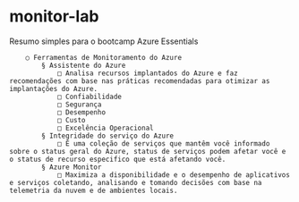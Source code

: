# monitor-lab
Resumo simples para o bootcamp Azure Essentials

		○ Ferramentas de Monitoramento do Azure
			§ Assistente do Azure
				□ Analisa recursos implantados do Azure e faz recomendações com base nas práticas recomendadas para otimizar as implantações do Azure.
				□ Confiabilidade
				□ Segurança
				□ Desempenho
				□ Custo
				□ Excelência Operacional
			§ Integridade do serviço do Azure
				□ É uma coleção de serviços que mantêm você informado sobre o status geral do Azure, status de serviços podem afetar você e o status de recurso especifico que está afetando você.
			§ Azure Monitor
				□ Maximiza a disponibilidade e o desempenho de aplicativos e serviços coletando, analisando e tomando decisões com base na telemetria da nuvem e de ambientes locais.
			
